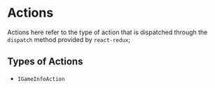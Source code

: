 # Actions

Actions here refer to the type of action that is dispatched through the `dispatch` method provided
by `react-redux`;

## Types of Actions

* `IGameInfoAction`
